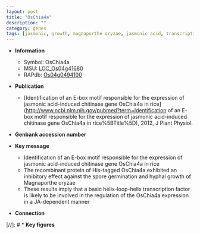 ```yaml
---
layout: post
title: "OsChia4a"
description: ""
category: genes
tags: [jasmonic, growth, magnaporthe oryzae, jasmonic acid, transcription factor]
---
```


* **Information**  
    + Symbol: OsChia4a  
    + MSU: [LOC_Os04g41680](http://rice.uga.edu/cgi-bin/ORF_infopage.cgi?orf=LOC_Os04g41680)  
    + RAPdb: [Os04g0494100](https://rapdb.dna.affrc.go.jp/locus/?name=Os04g0494100)  

* **Publication**  
    + [Identification of an E-box motif responsible for the expression of jasmonic acid-induced chitinase gene OsChia4a in rice](http://www.ncbi.nlm.nih.gov/pubmed?term=Identification of an E-box motif responsible for the expression of jasmonic acid-induced chitinase gene OsChia4a in rice%5BTitle%5D), 2012, J Plant Physiol.

* **Genbank accession number**  

* **Key message**  
    + Identification of an E-box motif responsible for the expression of jasmonic acid-induced chitinase gene OsChia4a in rice
    + The recombinant protein of His-tagged OsChia4a exhibited an inhibitory effect against the spore germination and hyphal growth of Magnaporthe oryzae
    + These results imply that a basic helix-loop-helix transcription factor is likely to be involved in the regulation of the OsChia4a expression in a JA-dependent manner

* **Connection**  

[//]: # * **Key figures**  


